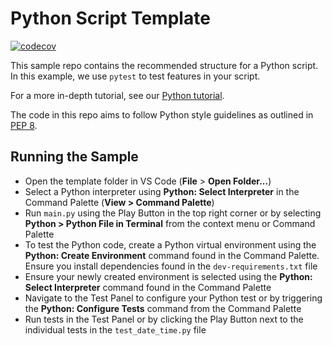 # Python Script Template

[![codecov](https://codecov.io/gh/ivanjun10r/github-actions-test/branch/main/graph/badge.svg?token=e033729e-1c76-4ca8-95ce-39eb25d16d91)](https://codecov.io/gh/ivanjun10r/github-actions-test)


This sample repo contains the recommended structure for a Python script. In this example, we use `pytest` to test features in your script. 

For a more in-depth tutorial, see our [Python tutorial](https://code.visualstudio.com/docs/python/python-tutorial).

The code in this repo aims to follow Python style guidelines as outlined in [PEP 8](https://peps.python.org/pep-0008/).

## Running the Sample

- Open the template folder in VS Code (**File** > **Open Folder...**)
- Select a Python interpreter using **Python: Select Interpreter** in the Command Palette (**View > Command Palette**)
- Run `main.py` using the Play Button in the top right corner or by selecting **Python > Python File in Terminal** from the context menu or Command Palette
- To test the Python code, create a Python virtual environment using the **Python: Create Environment** command found in the Command Palette. Ensure you install dependencies found in the `dev-requirements.txt` file
- Ensure your newly created environment is selected using the **Python: Select Interpreter** command found in the Command Palette
- Navigate to the Test Panel to configure your Python test or by triggering the **Python: Configure Tests** command from the Command Palette
- Run tests in the Test Panel or by clicking the Play Button next to the individual tests in the `test_date_time.py` file


